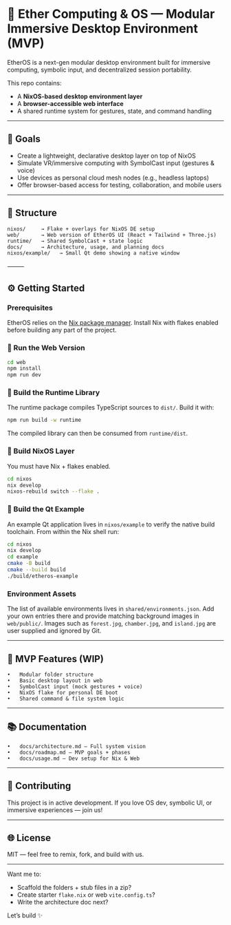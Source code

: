 # 🧠 Ether Computing & OS — Modular Immersive Desktop Environment (MVP)

EtherOS is a next-gen modular desktop environment built for immersive computing, symbolic input, and decentralized session portability.

This repo contains:
- A **NixOS-based desktop environment layer**
- A **browser-accessible web interface**
- A shared runtime system for gestures, state, and command handling

---

## 🚀 Goals

- Create a lightweight, declarative desktop layer on top of NixOS
- Simulate VR/immersive computing with SymbolCast input (gestures & voice)
- Use devices as personal cloud mesh nodes (e.g., headless laptops)
- Offer browser-based access for testing, collaboration, and mobile users

---

## 📁 Structure

```plaintext
nixos/     → Flake + overlays for NixOS DE setup
web/       → Web version of EtherOS UI (React + Tailwind + Three.js)
runtime/   → Shared SymbolCast + state logic
docs/      → Architecture, usage, and planning docs
nixos/example/   → Small Qt demo showing a native window
```


⸻

## ⚙️ Getting Started

### Prerequisites

EtherOS relies on the [Nix package manager](https://nixos.org/download.html).
Install Nix with flakes enabled before building any part of the project.


### 🔹 Run the Web Version
```bash
cd web
npm install
npm run dev
```

### 🔹 Build the Runtime Library

The runtime package compiles TypeScript sources to `dist/`. Build it with:

```bash
npm run build -w runtime
```
The compiled library can then be consumed from `runtime/dist`.

### 🔹 Build NixOS Layer

You must have Nix + flakes enabled.
```bash
cd nixos
nix develop
nixos-rebuild switch --flake .
```

### 🔹 Build the Qt Example

An example Qt application lives in `nixos/example` to verify the native build
toolchain. From within the Nix shell run:

```bash
cd nixos
nix develop
cd example
cmake -B build
cmake --build build
./build/etheros-example
```

### Environment Assets
The list of available environments lives in `shared/environments.json`. Add your own entries there and provide matching background images in `web/public/`. Images such as `forest.jpg`, `chamber.jpg`, and `island.jpg` are user supplied and ignored by Git.


---

## 🌌 MVP Features (WIP)
	•	Modular folder structure
	•	Basic desktop layout in web
	•	SymbolCast input (mock gestures + voice)
	•	NixOS flake for personal DE boot
	•	Shared command & file system logic

---

## 📚 Documentation
	•	docs/architecture.md – Full system vision
	•	docs/roadmap.md – MVP goals + phases
	•	docs/usage.md – Dev setup for Nix & Web

---

## 🤝 Contributing

This project is in active development. If you love OS dev, symbolic UI, or immersive experiences — join us!

---

## 🌐 License

MIT — feel free to remix, fork, and build with us.

---

Want me to:
- Scaffold the folders + stub files in a zip?
- Create starter `flake.nix` or web `vite.config.ts`?
- Write the architecture doc next?

Let’s build ✨

